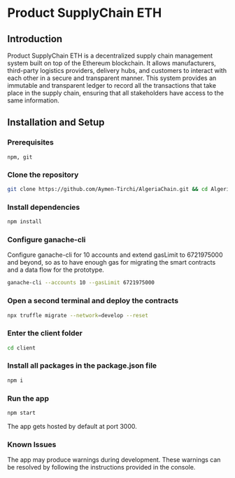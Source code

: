 # Product SupplyChain ETH

## Introduction

Product SupplyChain ETH is a decentralized supply chain management system built on top of the Ethereum blockchain. It allows manufacturers, third-party logistics providers, delivery hubs, and customers to interact with each other in a secure and transparent manner. This system provides an immutable and transparent ledger to record all the transactions that take place in the supply chain, ensuring that all stakeholders have access to the same information.

## Installation and Setup

### Prerequisites

`npm, git`

### Clone the repository

```Bash
git clone https://github.com/Aymen-Tirchi/AlgeriaChain.git && cd AlgeriaChain
```

### Install dependencies

```Bash
npm install
```

### Configure ganache-cli

Configure ganache-cli for 10 accounts and extend gasLimit to 6721975000 and beyond, so as to have enough gas for migrating the smart contracts and a data flow for the prototype.

```Bash
ganache-cli --accounts 10 --gasLimit 6721975000
```

### Open a second terminal and deploy the contracts

```Bash
npx truffle migrate --network=develop --reset
```

### Enter the client folder

```Bash
cd client
```

### Install all packages in the package.json file

```Bash
npm i
```

### Run the app

```Bash
npm start
```

The app gets hosted by default at port 3000.

### Known Issues

The app may produce warnings during development. These warnings can be resolved by following the instructions provided in the console.
